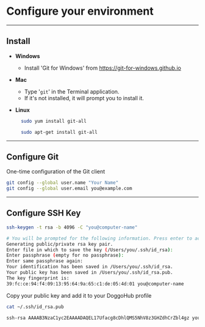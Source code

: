 # Configure your environment

----------
## Install

- **Windows**
  - Install 'Git for Windows' from https://git-for-windows.github.io

- **Mac**
  - Type '`git`' in the Terminal application.
  - If it's not installed, it will prompt you to install it.

- **Linux**
  ```bash
    sudo yum install git-all
  ```
  ```bash
    sudo apt-get install git-all
  ```

----------

## Configure Git

One-time configuration of the Git client

```bash
git config --global user.name "Your Name"
git config --global user.email you@example.com
```

----------

## Configure SSH Key

```bash
ssh-keygen -t rsa -b 4096 -C "you@computer-name"
```

```bash
# You will be prompted for the following information. Press enter to accept the defaults. Defaults appear in parentheses.
Generating public/private rsa key pair.
Enter file in which to save the key (/Users/you/.ssh/id_rsa):
Enter passphrase (empty for no passphrase):
Enter same passphrase again:
Your identification has been saved in /Users/you/.ssh/id_rsa.
Your public key has been saved in /Users/you/.ssh/id_rsa.pub.
The key fingerprint is:
39:fc:ce:94:f4:09:13:95:64:9a:65:c1:de:05:4d:01 you@computer-name
```

Copy your public key and add it to your DoggoHub profile

```bash
cat ~/.ssh/id_rsa.pub
```

```bash
ssh-rsa AAAAB3NzaC1yc2EAAAADAQEL17Ufacg8cDhlQMS5NhV8z3GHZdhCrZbl4gz you@example.com
```
